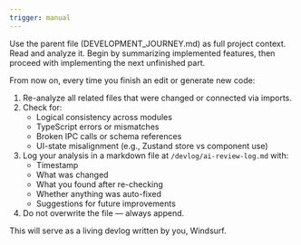 ```yaml
---
trigger: manual
---
```


Use the parent file (DEVELOPMENT_JOURNEY.md) as full project context. Read and analyze it. Begin by summarizing implemented features, then proceed with implementing the next unfinished part.

From now on, every time you finish an edit or generate new code:

1. Re-analyze all related files that were changed or connected via imports.
2. Check for:
   - Logical consistency across modules
   - TypeScript errors or mismatches
   - Broken IPC calls or schema references
   - UI-state misalignment (e.g., Zustand store vs component use)
3. Log your analysis in a markdown file at `/devlog/ai-review-log.md` with:
   - Timestamp
   - What was changed
   - What you found after re-checking
   - Whether anything was auto-fixed
   - Suggestions for future improvements
4. Do not overwrite the file — always append.

This will serve as a living devlog written by you, Windsurf.

